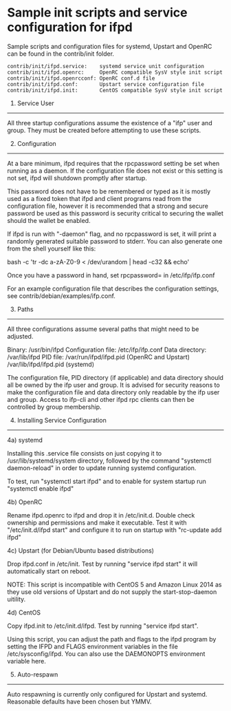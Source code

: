 Sample init scripts and service configuration for ifpd
==========================================================

Sample scripts and configuration files for systemd, Upstart and OpenRC
can be found in the contrib/init folder.

    contrib/init/ifpd.service:    systemd service unit configuration
    contrib/init/ifpd.openrc:     OpenRC compatible SysV style init script
    contrib/init/ifpd.openrcconf: OpenRC conf.d file
    contrib/init/ifpd.conf:       Upstart service configuration file
    contrib/init/ifpd.init:       CentOS compatible SysV style init script

1. Service User
---------------------------------

All three startup configurations assume the existence of a "ifp" user
and group.  They must be created before attempting to use these scripts.

2. Configuration
---------------------------------

At a bare minimum, ifpd requires that the rpcpassword setting be set
when running as a daemon.  If the configuration file does not exist or this
setting is not set, ifpd will shutdown promptly after startup.

This password does not have to be remembered or typed as it is mostly used
as a fixed token that ifpd and client programs read from the configuration
file, however it is recommended that a strong and secure password be used
as this password is security critical to securing the wallet should the
wallet be enabled.

If ifpd is run with "-daemon" flag, and no rpcpassword is set, it will
print a randomly generated suitable password to stderr.  You can also
generate one from the shell yourself like this:

bash -c 'tr -dc a-zA-Z0-9 < /dev/urandom | head -c32 && echo'

Once you have a password in hand, set rpcpassword= in /etc/ifp/ifp.conf

For an example configuration file that describes the configuration settings,
see contrib/debian/examples/ifp.conf.

3. Paths
---------------------------------

All three configurations assume several paths that might need to be adjusted.

Binary:              /usr/bin/ifpd
Configuration file:  /etc/ifp/ifp.conf
Data directory:      /var/lib/ifpd
PID file:            /var/run/ifpd/ifpd.pid (OpenRC and Upstart)
                     /var/lib/ifpd/ifpd.pid (systemd)

The configuration file, PID directory (if applicable) and data directory
should all be owned by the ifp user and group.  It is advised for security
reasons to make the configuration file and data directory only readable by the
ifp user and group.  Access to ifp-cli and other ifpd rpc clients
can then be controlled by group membership.

4. Installing Service Configuration
-----------------------------------

4a) systemd

Installing this .service file consists on just copying it to
/usr/lib/systemd/system directory, followed by the command
"systemctl daemon-reload" in order to update running systemd configuration.

To test, run "systemctl start ifpd" and to enable for system startup run
"systemctl enable ifpd"

4b) OpenRC

Rename ifpd.openrc to ifpd and drop it in /etc/init.d.  Double
check ownership and permissions and make it executable.  Test it with
"/etc/init.d/ifpd start" and configure it to run on startup with
"rc-update add ifpd"

4c) Upstart (for Debian/Ubuntu based distributions)

Drop ifpd.conf in /etc/init.  Test by running "service ifpd start"
it will automatically start on reboot.

NOTE: This script is incompatible with CentOS 5 and Amazon Linux 2014 as they
use old versions of Upstart and do not supply the start-stop-daemon uitility.

4d) CentOS

Copy ifpd.init to /etc/init.d/ifpd. Test by running "service ifpd start".

Using this script, you can adjust the path and flags to the ifpd program by
setting the IFPD and FLAGS environment variables in the file
/etc/sysconfig/ifpd. You can also use the DAEMONOPTS environment variable here.

5. Auto-respawn
-----------------------------------

Auto respawning is currently only configured for Upstart and systemd.
Reasonable defaults have been chosen but YMMV.
